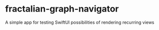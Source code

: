 # fractalian-graph-navigator
A simple app for testing SwiftUI possibilities of rendering recurring views 
